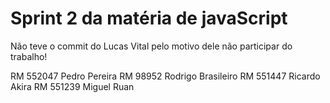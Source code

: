 # Sprint 2 da matéria de javaScript
Não teve o commit do Lucas Vital pelo motivo dele não participar do trabalho!

RM 552047       Pedro Pereira
RM 98952      Rodrigo Brasileiro
RM 551447     Ricardo Akira
RM 551239     Miguel Ruan